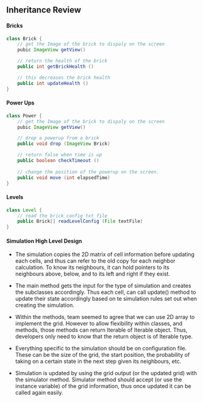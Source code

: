## Inheritance Review

#### Bricks
```java
class Brick {
    // get the Image of the brick to dispaly on the screen
    pubic ImageView getView()

    // return the health of the brick
    public int getBrickHealth ()

    // this decreases the brick health
    public int updateHealth ()
} 
```

#### Power Ups
```java
class Power {
    // get the Image of the brick to dispaly on the screen
    pubic ImageView getView()

    // drop a powerup from a brick
    public void drop (ImageView Brick)

    // return false when time is up
    public boolean checkTimeout ()
    
    // change the position of the powerup on the screen.
    public void move (int elapsedTime)
} 
```

#### Levels
```java
class Level {
    // read the brick config txt file
    public Brick[] readLevelConfig (File textFile)
} 
```


#### Simulation High Level Design
* The simulation copies the 2D matrix of cell information before updating each cells, 
and thus can refer to the old copy for each neighbor calculation. To know its neighbours, it can hold pointers
to its neighbours above, below, and to its left and right if they exist. 

* The main method gets the input for the type of simulation and creates the subclasses accordingly. Thus each cell,
 can call update() method to update their state accordingly based on te simulation rules set out when creating the simulation.

* Within the methods, team seemed to agree that we can use 2D array to implement the grid. However to allow flexibility within classes,
 and methods, those methods can return Iterable of Iterable object. Thus, developers only need to know that the return object is of Iterable type.

* Everything specific to the simulation should be on configuration file. These can be the size of the grid, the start position, the probability of taking on a certain state in the next step given its neighbours, etc.

* Simulation is updated by using the grid output 
(or the updated grid) with the simulator method. Simulator method should accept (or use the instance variable) of the grid information, thus once updated
it can be called again easily. 

